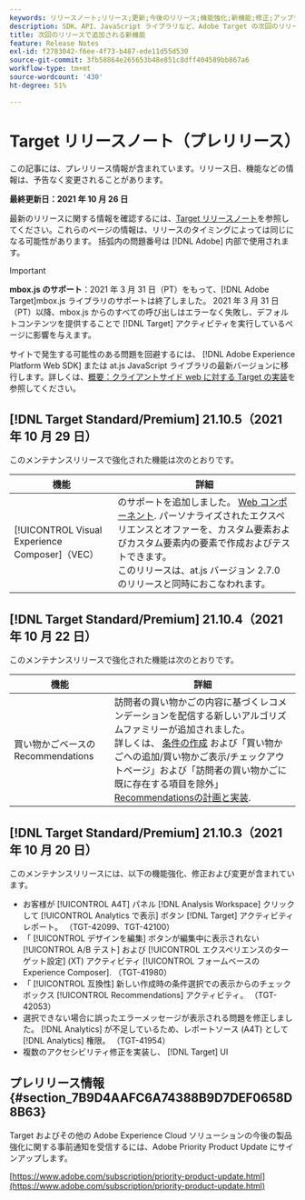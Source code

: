 ```yaml
---
keywords: リリースノート;リリース;更新;今後のリリース;機能強化;新機能;修正;アップデート;プレリリース
description: SDK、API、JavaScript ライブラリなど、Adobe Target の次回のリリースに含まれている新機能、機能強化および修正について説明します。
title: 次回のリリースで追加される新機能
feature: Release Notes
exl-id: f2783042-f6ee-4f73-b487-ede11d55d530
source-git-commit: 3fb58864e265653b48e851c8dff404589bb867a6
workflow-type: tm+mt
source-wordcount: '430'
ht-degree: 51%

---
```


# Target リリースノート（プレリリース）

この記事には、プレリリース情報が含まれています。リリース日、機能などの情報は、予告なく変更されることがあります。

**最終更新日：2021 年 10 月 26 日**

最新のリリースに関する情報を確認するには、[Target リリースノート](release-notes.md)を参照してください。これらのページの情報は、リリースのタイミングによっては同じになる可能性があります。 括弧内の問題番号は [!DNL Adobe] 内部で使用されます。

>[!IMPORTANT]
>
>**mbox.js のサポート**：2021 年 3 月 31 日（PT）をもって、[!DNL Adobe Target]mbox.js ライブラリのサポートは終了しました。 2021 年 3 月 31 日（PT）以降、mbox.js からのすべての呼び出しはエラーなく失敗し、デフォルトコンテンツを提供することで [!DNL Target] アクティビティを実行しているページに影響を与えます。
>
>サイトで発生する可能性のある問題を回避するには、 [!DNL Adobe Experience Platform Web SDK] または at.js JavaScript ライブラリの最新バージョンに移行します。詳しくは、[概要：クライアントサイド web に対する Target の実装](/help/c-implementing-target/c-implementing-target-for-client-side-web/implement-target-for-client-side-web.md)を参照してください。

## [!DNL Target Standard/Premium] 21.10.5（2021 年 10 月 29 日）

このメンテナンスリリースで強化された機能は次のとおりです。

| 機能 | 詳細 |
| --- | --- |
| [!UICONTROL Visual Experience Composer]（VEC） | のサポートを追加しました。 [Web コンポーネント](https://developer.mozilla.org/en-US/docs/Web/Web_Components). パーソナライズされたエクスペリエンスとオファーを、カスタム要素およびカスタム要素内の要素で作成およびテストできます。<br>このリリースは、at.js バージョン 2.7.0 のリリースと同時におこなわれます。 |

## [!DNL Target Standard/Premium] 21.10.4（2021 年 10 月 22 日）

このメンテナンスリリースで強化された機能は次のとおりです。

| 機能 | 詳細 |
| --- | --- |
| 買い物かごベースのRecommendations | 訪問者の買い物かごの内容に基づくレコメンデーションを配信する新しいアルゴリズムファミリーが追加されました。<br>詳しくは、 [条件の作成](/help/c-recommendations/c-algorithms/create-new-algorithm.md) および「買い物かごへの追加/買い物かご表示/チェックアウトページ」および「訪問者の買い物かごに既に存在する項目を除外」 [Recommendationsの計画と実装](/help/c-recommendations/plan-implement.md). |

## [!DNL Target Standard/Premium] 21.10.3（2021 年 10 月 20 日）

このメンテナンスリリースには、以下の機能強化、修正および変更が含まれています。

* お客様が [!UICONTROL A4T] パネル [!DNL Analysis Workspace] クリックして [!UICONTROL Analytics で表示] ボタン [!DNL Target] アクティビティレポート。 （TGT-42099、TGT-42100）
* 「 [!UICONTROL デザインを編集] ボタンが編集中に表示されない [!UICONTROL A/B テスト] および [!UICONTROL エクスペリエンスのターゲット設定] (XT) アクティビティ [!UICONTROL フォームベースの Experience Composer]. （TGT-41980）
* 「 [!UICONTROL 互換性] 新しい作成時の条件選択での表示からのチェックボックス [!UICONTROL Recommendations] アクティビティ。 （TGT-42053）
* 選択できない場合に誤ったエラーメッセージが表示される問題を修正しました。 [!DNL Analytics] が不足しているため、レポートソース (A4T) として [!DNL Analytics] 権限。 （TGT-41954）
* 複数のアクセシビリティ修正を実装し、 [!DNL Target] UI

## プレリリース情報 {#section_7B9D4AAFC6A74388B9D7DEF0658D8B63}

Target およびその他の Adobe Experience Cloud ソリューションの今後の製品強化に関する事前通知を受信するには、Adobe Priority Product Update にサインアップします。

[https://www.adobe.com/subscription/priority-product-update.html](https://www.adobe.com/subscription/priority-product-update.html)
